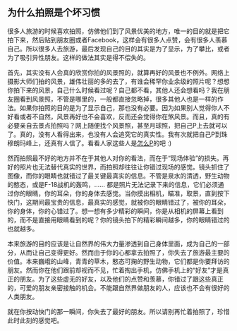 

## 为什么拍照是个坏习惯

很多人旅游的时候喜欢拍照，仿佛他们到了风景优美的地方，唯一的目的就是把它拍下来，然后贴到朋友圈或者Facebook，这样会有很多人点赞，会有很多人羡慕自己。所以很多人去旅游，最后发现自己的目的其实是为了显示，为了攀比，或者为了吸引异性朋友。这样的做法其实是得不偿失的。

首先，其实没有人会真的欣赏你拍的风景照的，就算再好的风景也不例外。网络上摄影大师们拍的风景，雄伟壮丽的多的去了，有谁会稀罕你业余级的照片呢？想想你拍下来的风景，自己什么时候看过呢？自己都不看，其他人还会想看吗？我在朋友圈看到风景照，不管是哪里的，一般都直接忽略掉，很多其他人也是一样的作法。如果你拍照的目的是为了显示自己，那也没有必要。因为如果别人觉得你人不好看或者不自然，风景再好也不会喜欢，反而还会觉得你在煞风景。而且，真的有必要亲自去景点拍照吗？网上随便找个风景照，甚至月球照，把自己P上去就可以了。真的，没有人看得出来，也没有人会追究它的真实性。我有次就把自己P到珠穆朗玛峰上，还真有人信了。看看人家这些人是[怎么P](http://tinyurl.com/ll43oqj)的吧 :)

然而拍照最不好的地方并不在于其他人对你的看法，而在于“现场体验”的损失。再好的照片也无法替代真实的世界，而拍照却往往让你错过现场的感觉。镜头抓住了图像，而你的眼睛也就错过了最关键最真实的信息。不管是泉水的清透，野生动物的憨态，或是F-18战机的轰鸣，…… 都是照片无法记录下来的信息，它们必须通过你的眼睛，你的耳朵，你的身体去感觉。当你摸出相机，瞄准，取景，直到按下快门，这期间最宝贵的信息，最真实的感觉，就被你的眼睛错过了，被你的耳朵，你的身体，你的心错过了。想一想有多少精彩的瞬间，你是从相机的屏幕上看到的，而不是直接用眼睛看到的呢？你的镜头拍下的精彩瞬间越多，你的眼睛错过的也就越多。

本来旅游的目的应该是让自然界的伟大力量渗透到自己身体里面，成为自己的一部分，从而让自己变得更好。然而由于你的心都拿去拍照了，你失去了旅游最主要的价值。本来巍峨的山峰，青青的草木，憨态可掬的野生动物，它们都是你要拜访的朋友。然而你在他们跟前却视而不见，忙着掏出手机，仿佛手机上的“好友”才是真正的朋友。为了这些虚无的好友，以及他们的点赞和羡慕，你错过了跟这些真正的，可爱的朋友亲密接触的机会。不能跟自然界做朋友的人，应该也不会有很好的人类朋友。

就在你按动快门的那一瞬间，你失去了最好的朋友。所以请别再忙着拍照了，珍惜此时此刻的感觉吧。

